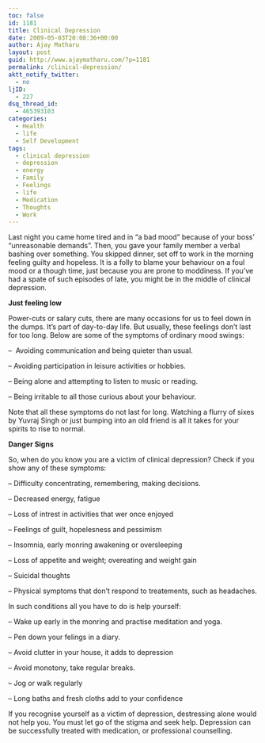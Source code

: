 ```yaml
---
toc: false
id: 1181
title: Clinical Depression
date: 2009-05-03T20:08:36+00:00
author: Ajay Matharu
layout: post
guid: http://www.ajaymatharu.com/?p=1181
permalink: /clinical-depression/
aktt_notify_twitter:
  - no
ljID:
  - 227
dsq_thread_id:
  - 465393103
categories:
  - Health
  - life
  - Self Development
tags:
  - clinical depression
  - depression
  - energy
  - Family
  - Feelings
  - life
  - Medication
  - Thoughts
  - Work
---
```

Last night you came home tired and in &#8220;a bad mood&#8221; because of your boss&#8217; &#8220;unreasonable demands&#8221;. Then, you gave your family member a verbal bashing over something. You skipped dinner, set off to work in the morning feeling guilty and hopeless. It is a folly to blame your behaviour on a foul mood or a though time, just because you are prone to moddiness. If you&#8217;ve had a spate of such episodes of late, you might be in the middle of clinical depression.

**Just feeling low**

Power-cuts or salary cuts, there are many occasions for us to feel down in the dumps. It&#8217;s part of day-to-day life. But usually, these feelings don&#8217;t last for too long. Below are some of the symptoms of ordinary mood swings:

&#8211;  Avoiding communication and being quieter than usual.

&#8211; Avoiding participation in leisure activities or hobbies.

&#8211; Being alone and attempting to listen to music or reading.

&#8211; Being irritable to all those curious about your behaviour.

Note that all these symptoms do not last for long. Watching a flurry of sixes by Yuvraj Singh or just bumping into an old friend is all it takes for your spirits to rise to normal.

**Danger Signs**

So, when do you know you are a victim of clinical depression? Check if you show any of these symptoms:

&#8211; Difficulty concentrating, remembering, making decisions.

&#8211; Decreased energy, fatigue

&#8211; Loss of intrest in activities that wer once enjoyed

&#8211; Feelings of guilt, hopelesness and pessimism

&#8211; Insomnia, early monring awakening or oversleeping

&#8211; Loss of appetite and weight; overeating and weight gain

&#8211; Suicidal thoughts

&#8211; Physical symptoms that don&#8217;t respond to treatements, such as headaches.

In such conditions all you have to do is help yourself:

&#8211; Wake up early in the monring and practise meditation and yoga.

&#8211; Pen down your felings in a diary.

&#8211; Avoid clutter in your house, it adds to depression

&#8211; Avoid monotony, take regular breaks.

&#8211; Jog or walk regularly

&#8211; Long baths and fresh cloths add to your confidence

If you recognise yourself as a victim of depression, destressing alone would not help you. You must let go of the stigma and seek help. Depression can be successfully treated with medication, or professional counselling.
